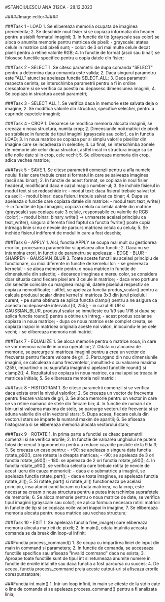 #STANCIULESCU ANA 312CA - 28.12.2023

#####Image editor#####

###Task 1 - LOAD
	1. Se elibereaza memoria ocupata de imaginea precedenta;
	2. Se deschide noul fisier si se copiaza informatia din header pentru a stabili formatul imaginii;
	3. In functie de tip (grayscale sau color) se aloca o anumita memorie pentru matricea de pixeli:
		- grayscale: atatea celule in matrice cati pixeli sunt;
		- color: de 3 ori mai multe celule decat pixeli pentru a retine valorile RGB;
	4. In functie de format (ascii sau binar) se folosesc functiile specifice pentru a copia datele din fisier;

###Task 2 - SELECT
	1. Se citesc parametrii de dupa comanda "SELECT" pentru a determina daca comanda este valida;
	2. Daca singurul parametru este "ALL" atunci se apeleaza functia SELECT_ALL;
	3. Daca parametrii respecta cerinta, se interschimba parametrii pentru a fi in ordine crescatoare si se verifica
ca acestia nu depasesc dimensiunea imaginii;
	4. Se copiaza in structura acesti parametri;

###Task 3 - SELECT ALL
	1. Se verifica daca in memorie este salvata deja o imagine;
	2. Se modifica valorile din structura, specifice selectiei, pentru a cuprinde capetele imaginii;

###Task 4 - CROP
	1. Deoarece se modifica memoria alocata imaginii, se creeaza o noua structura, numita crop;
	2. Dimensiunile noii matrici de pixeli se stabilesc in functie de tipul imaginii (grayscale sau color),
ca in functia LOAD;
	3. In noua matrice se copiaza pur si simplu valorile pixelilor din imagine care se incadreaza in selectie;
	4. La final, se interschimba zonele de memorie ale celor doua structuri, astfel incat in structura image sa se afle noile
date si in crop, cele vechi;
	5. Se elibereaza memoria din crop, adica vechea matrice;

###Task 5 - SAVE
	1. Se citesc parametrii comenzii pentru a afla numele noului fisier care trebuie creat si formatul in care se salveaza imaginea
(ascii sau binar);
	2. In functie de acest format, se copiaza in noul fisier headerul, modificand daca e cazul magic number-ul;
	3. Se inchide fisierul in modul text si se redeschide in:
		- modul text: daca fisierul trebuie salvat tot ca ascii;
		- modul binar: daca fisierul trebuie salvat ca binar;
	4. Dupa se apeleaza o functie care copiaza datele din matrice:
		- modul text: text_write() -> in functie de tipul imaginii, copiaza celula cu celula datele din matrice (grayscale)
 sau copiaza cate 3 celule, responsabile cu valorile de RGB (color);
		- modul binar: binary_write() -> urmareste acelasi principiu ca text_write(), singura diferenta fiind
faptul ca functia fwrite() poate copia intreaga linie si nu e nevoie de parcurs matricea celula cu celula;
	5. Se inchide fisierul indiferent de modul in care a fost deschis;

###Task 6 - APPLY
	1. Aici, functia APPLY se ocupa mai mult cu gestionrea erorilor, procesarea parametrilor si apelarea altor functii;
	2. Daca nu se intampina erori, in functie de parametru se apeleaza:
		- EDGE
		- BLUR
		- SHARPEN
		- GAUSSIAN_BLUR
	3. Toate aceste functii au acelasi principiu de functionare, cu mici diferente in functie de kernelul lor:
		- se genereaza kernelul;
		- se aloca memorie pentru o noua matrice in functie de dimensiunile din selectie;
		- deoarece imaginea e mereu color, se considera doar situatia cand fiecare pixel are 3 celule in matrice;
		- daca vreo portiune din selectie coincide cu marginea imaginii, datele pixelului respectiv se copiaza nemodificate;
		- altfel, se apeleaza functia produs_scalar() pentru a calcula produsul scalar dintre kernel si matricea 3x3 din jurul pixelului curent;
		- pe suma obtinuta se aplica functia clamp() pentru a ne asigura ca aceasta nu depaseste intervalul [0, 255];
		- in cazul BLUR si GAUSSIAN_BLUR, produsul scalar se inmulteste cu 1/9 sau 1/16 si dupa se aplica functia round() pentru a obtine un intreg;
		- acest produs scalar se copiaza in noua matrice;
		- dupa ce noua matrice este complet creata, se copiaza inapoi in matricea originala aceste noi valori, 
inlocuindu-le pe cele vechi;
		- se elibereaza memoria noii matrici;

###Task 7 - EQUALIZE
	1. Se aloca memorie pentru o matrice noua, in care se vor memora valorile in urma operatiilor;
	2. Odata cu alocarea de memorie, se parcurge si matricea imaginii pentru a crea un vector de frecventa pentru fiecare valoare de gri;
	3. Parcurgand din nou dimensiunile imaginii, se calculeaza suma frecventelor, inmultind-o cu valoarea maxima (255),
impartind-o cu suprafata imaginii si apeland functiile round() si clamp2();
	4. Rezultatul se copiaza in noua matrice, ca mai apoi se treaca in matricea initiala;
	5. Se elibereaza memoria noii matrici;

###Task 8 - HISTOGRAM
	1. Se citesc parametrii comenzii si se verifica daca exista erori la nivelul valorilor;
	2. Se creeaza un vector de frecventa pentru fiecare valoare de gri;
	3. Se aloca memorie pentru un vector in care se va retine numarul de stele din fiecare bin;
	4. In functie de numarul de bin-uri si valoarea maxima de stele, se parcurge vectorul de frecventa
si se aduna valorile din el in vectorul stars;
	5. Dupa aceea, fiecare celula din vectorul stars se imparte la numarul maxim de aparitii;
	6. Se afiseaza histograma si se elibereaza memoria alocata vectorului stars;

###Task 9 - ROTATE
	1. In prima parte a functiei se citesc parametrii comenzii si se verifica erorile;
	2. In functie de valoarea unghiului ne putem folosi de cercul trigonometric pentru a reduce cazurile posibile de la 9 la 3;
	3. Se creeaza un case pentru:
		- +90: se apeleaza o singura data functia rotate_p90(), care roteste la dreapta matricea;
		- -90: se apeleaza de 3 ori functia rotate_p90();
		- 180: se apeleaza de 2 ori functia rotate_p90();
	4. In functia rotate_p90(), se verifica selectia care trebuie rotita (e nevoie de acest lucru din cauza memoriei):
		- daca e o submatrice a imaginii, se apeleaza functia rotate_part();
		- daca e toata imaginea, se apeleaza functia rotate_all();
	5. Si rotate_part() si rotate_all() functioneaza pe acelasi principiu, insa atunci cand lucram cu toata matricea, ca la crop,
este necesar sa cream o noua structura pentru a putea interschimba suprafetele de memorie;
	6. Se aloca memorie pentru o noua matrice de date, se verifica tipul imaginii (grayscale sau color), se aplica formula
necesara rotirii matricii in functie de tip si se copiaza noile valori inapoi in imagine;
	7. Se elibereaza memoria alocata pentru noua matrice sau vechea structura;

###Task 10 - EXIT
	1. Se apeleaza functia free_image() care elibereaza memoria alocata matricii de pixeli;
	2. In main(), odata intalnita aceasta comanda se da break din loop-ul infinit;

###Functia process_command()
	1. Se ocupa cu impartirea liniei de input din main in command si parameters;
	2. In functie de comanda, se acceseaza functiile specifice sau afiseaza "Invalid command" daca
nu exista;
	3. Aproape toate functiile sunt de tipul int si returneaza anumite numere in functie de erorile intalnite
sau daca functia a fost parcursa cu succes;
	4. De aceea, functia process_command preia aceste output-uri si afiseaza erorile corespunzatoare;

###Functia int main()
	1. Intr-un loop infinit, in main se citeste de la stdin cate o line de comanda si se apeleaza process_command()
pentru a fi analizata linia; 
